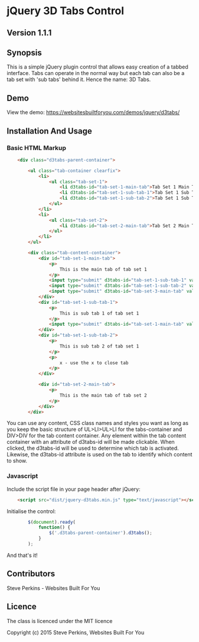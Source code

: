 # jQuery 3D Tabs Control
## Version 1.1.1

## Synopsis
This is a simple jQuery plugin control that allows easy creation of a tabbed interface.
Tabs can operate in the normal way but each tab can also be a tab set with 'sub tabs' behind it. Hence the name: 3D Tabs.

## Demo
View the demo: https://websitesbuiltforyou.com/demos/jquery/d3tabs/

## Installation And Usage

### Basic HTML Markup
```HTML
    <div class="d3tabs-parent-container">

        <ul class="tab-container clearfix">
            <li>
                <ul class="tab-set-1">
                    <li d3tabs-id="tab-set-1-main-tab">Tab Set 1 Main Tab</li>
                    <li d3tabs-id="tab-set-1-sub-tab-1">Tab Set 1 Sub Tab 1</li>
                    <li d3tabs-id="tab-set-1-sub-tab-2">Tab Set 1 Sub Tab 2</li>
                </ul>
            </li>
            <li>
                <ul class="tab-set-2">
                    <li d3tabs-id="tab-set-2-main-tab">Tab Set 2 Main Tab</li>
                </ul>
            </li>
        </ul>

        <div class="tab-content-container">
            <div id="tab-set-1-main-tab">
                <p>
                    This is the main tab of tab set 1
                </p>
                <input type="submit" d3tabs-id="tab-set-1-sub-tab-1" value="Click here to activate tab set 1 sub tab 1">
                <input type="submit" d3tabs-id="tab-set-1-sub-tab-2" value="Click here to activate tab set 1 sub tab 2">
                <input type="submit" d3tabs-id="tab-set-3-main-tab" value="Click here to activate tab set 3 main tab">
            </div>
            <div id="tab-set-1-sub-tab-1">
                <p>
                    This is sub tab 1 of tab set 1
                </p>
                <input type="submit" d3tabs-id="tab-set-1-main-tab" value="Click here to close sub tab">
            </div>
            <div id="tab-set-1-sub-tab-2">
                <p>
                    This is sub tab 2 of tab set 1
                </p>
                <p>
                    x - use the x to close tab
                </p>
            </div>

            <div id="tab-set-2-main-tab">
                <p>
                    This is the main tab of tab set 2
                </p>
            </div>
        </div>
```
You can use any content, CSS class names and styles you want as long as you keep the basic structure of UL>LI>UL>LI for the tabs-container and DIV>DIV for the tab content container.
Any element within the tab content container with an attribute of d3tabs-id will be made clickable. When clicked, the d3tabs-id will be used to determine which tab is activated.
Likewise, the d3tabs-id attribute is used on the tab to identify which content to show.

### Javascript
Include the script file in your page header after jQuery:
```HTML
    <script src="dist/jquery-d3tabs.min.js" type="text/javascript"></script>
```
Initialise the control:
```Javascript
        $(document).ready(
            function() {
                $('.d3tabs-parent-container').d3tabs();
            }
        );
```
And that's it!

## Contributors
Steve Perkins - Websites Built For You

## Licence
The class is licenced under the MIT licence

Copyright (c) 2015 Steve Perkins, Websites Built For You
